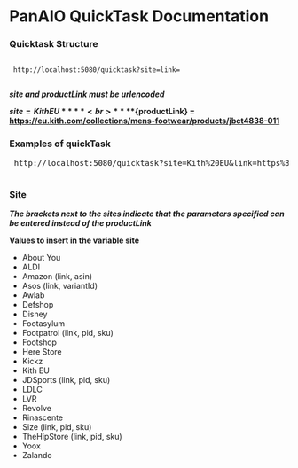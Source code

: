 # PanAIO QuickTask Documentation

### Quicktask Structure

<pre><code>
 http://localhost:5080/quicktask?site=<site>link=<productLink>
 
</code></pre>


***site and productLink must be urlencoded***

 
****${site} = Kith EU**** <br>
****${productLink} = https://eu.kith.com/collections/mens-footwear/products/jbct4838-011**** <br>


### Examples of quickTask
<pre> http://localhost:5080/quicktask?site=Kith%20EU&link=https%3A%2F%2Feu.kith.com%2Fcollections%2Fmens-footwear%2Fproducts%2Fjbct4838-011 </pre>

#
### Site
***The brackets next to the sites indicate that the parameters specified can be entered instead of the productLink***

 **Values to insert in the variable site**
  * About You
  * ALDI
  * Amazon (link, asin)
  * Asos (link, variantId)
  * Awlab
  * Defshop
  * Disney
  * Footasylum
  * Footpatrol (link, pid, sku)
  * Footshop
  * Here Store
  * Kickz
  * Kith EU
  * JDSports (link, pid, sku)
  * LDLC
  * LVR
  * Revolve
  * Rinascente
  * Size (link, pid, sku)
  * TheHipStore (link, pid, sku)
  * Yoox
  * Zalando


